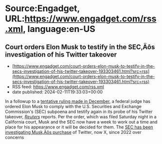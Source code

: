 # Source:Engadget, URL:https://www.engadget.com/rss.xml, language:en-US

## Court orders Elon Musk to testify in the SEC‚Äôs investigation of his Twitter takeover
 - [https://www.engadget.com/court-orders-elon-musk-to-testify-in-the-secs-investigation-of-his-twitter-takeover-193303461.html?src=rss](https://www.engadget.com/court-orders-elon-musk-to-testify-in-the-secs-investigation-of-his-twitter-takeover-193303461.html?src=rss)
 - RSS feed: https://www.engadget.com/rss.xml
 - date published: 2024-02-11T19:33:03+00:00

<p>In a followup to a <a class="no-affiliate-link" href="https://www.engadget.com/elon-musk-will-have-to-testify-in-secs-twitter-probe-after-all-050742127.html">tentative ruling made in December</a>, a federal judge has ordered Elon Musk to comply with the U.S. Securities and Exchange Commission's (SEC) subpoena and testify again in its probe of his Twitter takeover, <a class="no-affiliate-link" href="https://www.reuters.com/legal/elon-musk-ordered-testify-secs-twitter-probe-2024-02-11/?taid=65c8ff70a16ddd00014a7f08"><em>Reuters</em></a> reports. Per the order, which was filed Saturday night in a California court, Musk and the SEC now have a week to work out a time and place for his appearance or it will be decided for them. The <a class="no-affiliate-link" href="https://www.engadget.com/elon-musk-faces-a-federal-probe-over-late-disclosure-of-his-initial-twitter-stake-090730770.html">SEC has been investigating Musk‚Äôs purchase</a> of Twitter, now X, since 2022 over concerns 

